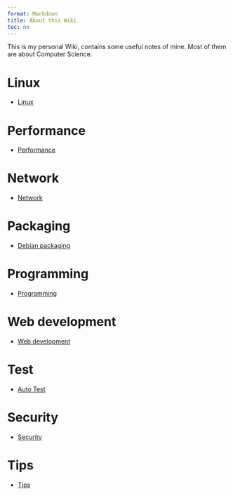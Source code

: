 ```yaml
---
format: Markdown
title: About this Wiki
toc: no
---
```


This is my personal Wiki, contains some useful notes of mine.
Most of them are about Computer Science.

# Linux
* [Linux]()

# Performance
* [Performance]()

# Network
* [Network]()

# Packaging
* [Debian packaging]()

# Programming
* [Programming]()

# Web development
* [Web development]()

# Test
* [Auto Test]()
 
# Security
* [Security]()

# Tips
* [Tips]()